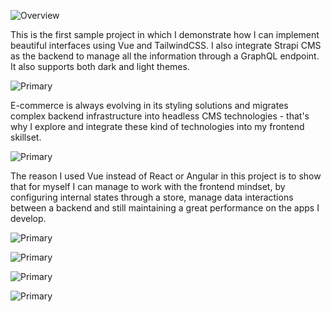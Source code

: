 ![Overview](/odyssey-strapi-vue/1.jpg)

This is the first sample project in which I demonstrate how I can implement beautiful interfaces using Vue and TailwindCSS. I also integrate Strapi CMS as the backend to manage all the information through a GraphQL endpoint. It also supports both dark and light themes.

![Primary](/odyssey-strapi-vue/3.jpg)

E-commerce is always evolving in its styling solutions and migrates complex backend infrastructure into headless CMS technologies - that's why I explore and integrate these kind of technologies into my frontend skillset.

![Primary](/odyssey-strapi-vue/4.jpg)

The reason I used Vue instead of React or Angular in this project is to show that for myself I can manage to work with the frontend mindset, by configuring internal states through a store, manage data interactions between a backend and still maintaining a great performance on the apps I develop.

![Primary](/odyssey-strapi-vue/5.jpg)

![Primary](/odyssey-strapi-vue/6.jpg)

![Primary](/odyssey-strapi-vue/8.jpg)

![Primary](/odyssey-strapi-vue/9.jpg)